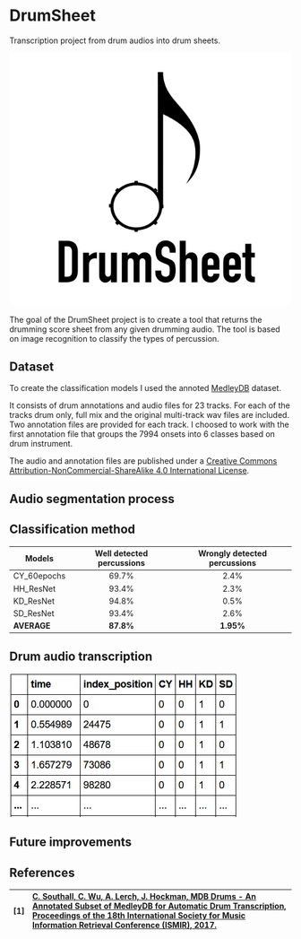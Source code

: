 # DrumSheet
Transcription project from drum audios into drum sheets.

![logo](https://github.com/MLecardonnel/DrumSheet/blob/main/reports/figures/DrumSheet.png?raw=true)

The goal of the DrumSheet project is to create a tool that returns the drumming score sheet from any given drumming audio. The tool is based on image recognition to classify the types of percussion.

## Dataset

To create the classification models I used the annoted [MedleyDB](http://medleydb.weebly.com/) dataset. 

It consists of drum annotations and audio files for 23 tracks. For each of the tracks drum only, full mix and the original multi-track wav files are included. Two annotation files are provided for each track. I choosed to work with the first annotation file that groups the 7994 onsets into 6 classes based on drum instrument.

The audio and annotation files are published under a [Creative Commons Attribution-NonCommercial-ShareAlike 4.0 International License](https://creativecommons.org/licenses/by-nc-sa/4.0/).

## Audio segmentation process

## Classification method

|Models       | Well detected percussions | Wrongly detected percussions |
| ----------- |:-------------------------:|:----------------------------:|
|CY_60epochs  | 69.7%                     | 2.4%                         |
|HH_ResNet    | 93.4%                     | 2.3%                         |
|KD_ResNet    | 94.8%                     | 0.5%                         |
|SD_ResNet    | 93.4%                     | 2.6%                         |
|**AVERAGE**  | **87.8%**                 | **1.95%**                    |

## Drum audio transcription

![transcription](https://github.com/MLecardonnel/DrumSheet/blob/main/reports/figures/transcription.PNG?raw=true)

## Future improvements

## References

| **[1]** |                  **[C. Southall, C. Wu, A. Lerch, J. Hockman, MDB Drums - An Annotated Subset of MedleyDB for Automatic Drum Transcription, Proceedings of the 18th International Society for Music Information Retrieval Conference (ISMIR), 2017.](https://carlsouthall.files.wordpress.com/2017/12/ismir2017mdbdrums.pdf)**|
| :---- | :--- |